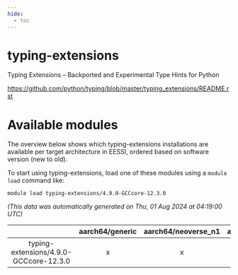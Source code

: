 ```yaml
---
hide:
  - toc
---
```


typing-extensions
=================


Typing Extensions – Backported and Experimental Type Hints for Python

https://github.com/python/typing/blob/master/typing_extensions/README.rst
# Available modules


The overview below shows which typing-extensions installations are available per target architecture in EESSI, ordered based on software version (new to old).

To start using typing-extensions, load one of these modules using a `module load` command like:

```shell
module load typing-extensions/4.9.0-GCCcore-12.3.0
```

*(This data was automatically generated on Thu, 01 Aug 2024 at 04:19:00 UTC)*  

| |aarch64/generic|aarch64/neoverse_n1|aarch64/neoverse_v1|x86_64/generic|x86_64/amd/zen2|x86_64/amd/zen3|x86_64/intel/haswell|x86_64/intel/skylake_avx512|
| :---: | :---: | :---: | :---: | :---: | :---: | :---: | :---: | :---: |
|typing-extensions/4.9.0-GCCcore-12.3.0|x|x|x|x|x|x|x|x|
